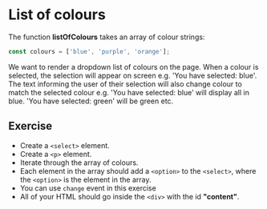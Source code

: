 # List of colours

The function **listOfColours** takes an array of colour strings:

```js
const colours = ['blue', 'purple', 'orange'];
```

We want to render a dropdown list of colours on the page. When a colour is selected, the selection will appear on screen e.g. 'You have selected: blue'.
The text informing the user of their selection will also change colour to match the selected colour e.g. 'You have selected: blue' will display all in blue. 'You have selected: green' will be green etc.

## Exercise

- Create a `<select>` element.
- Create a `<p>` element.
- Iterate through the array of colours.
- Each element in the array should add a `<option>` to the `<select>`, where the `<option>` is the element in the array.
- You can use `change` event in this exercise
- All of your HTML should go inside the `<div>` with the id **"content"**.
